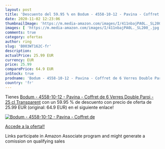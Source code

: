 ```yaml
---
layout: post
title: 'Descuento del 59.95 % en Bodum - 4558-10-12 - Pavina - Coffret de'
date: 2020-11-02 12:23:06
thumbnailImage: 'https://m.media-amazon.com/images/I/411nbajPA0L._SL200_.jpg'
images: [ 'https://m.media-amazon.com/images/I/411nbajPA0L._SL200_.jpg' ]
comments: true
category: ofertas
author: ring
slug: 'B003WT162C-fr'
description:
actualPrice: 25.99 EUR
currency: EUR
price: 25.99
comparePrice: 64.9 EUR
inStock: true
prodname: 'Bodum - 4558-10-12 - Pavina - Coffret de 6 Verres Double Paroi - 25 cl   Transparent'
country: 'fr'
---
```


Tienes [Bodum - 4558-10-12 - Pavina - Coffret de 6 Verres Double Paroi - 25 cl   Transparent](https://www.amazon.fr/dp/B003WT162C/?tag=tolees0d-21) con un 59.95 % de descuento con precio de oferta de 25.99 EUR (original: 64.9 EUR) en el siguiente enlace!

[![Bodum - 4558-10-12 - Pavina - Coffret de](https://m.media-amazon.com/images/I/411nbajPA0L._SL200_.jpg)](https://www.amazon.fr/dp/B003WT162C/?tag=tolees0d-21)

[Accede a la oferta!!](https://www.amazon.fr/dp/B003WT162C/?tag=tolees0d-21)

Links participate in Amazon Associate program and might generate a comission on qualifying sales


